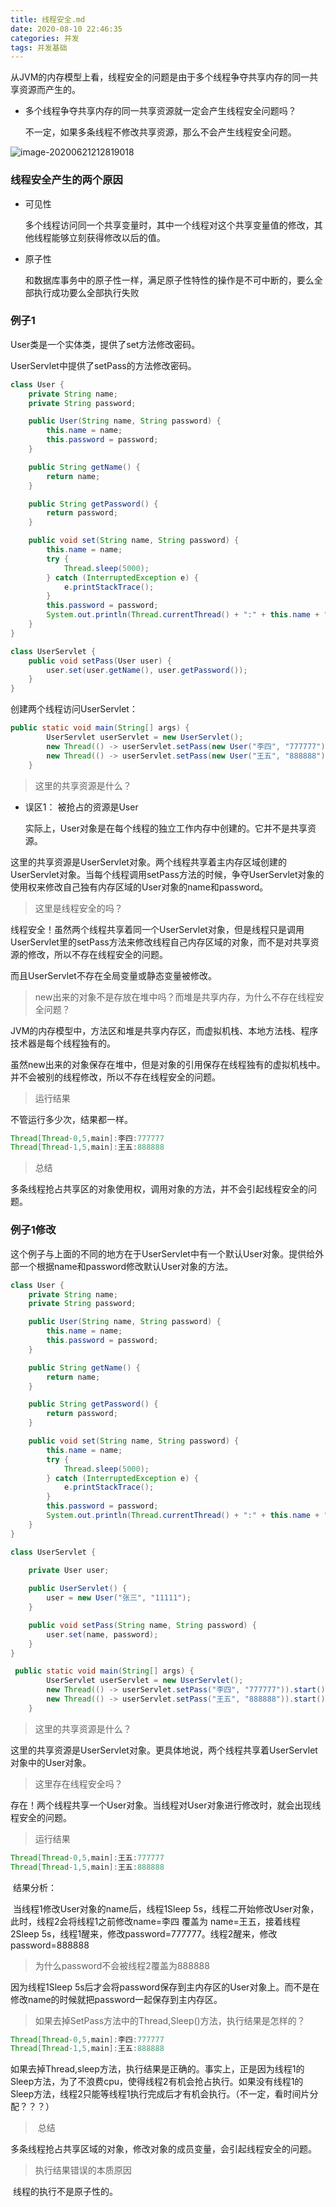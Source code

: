 ```yaml
---
title: 线程安全.md
date: 2020-08-10 22:46:35
categories: 并发
tags: 并发基础
---
```



从JVM的内存模型上看，线程安全的问题是由于多个线程争夺共享内存的同一共享资源而产生的。

* 多个线程争夺共享内存的同一共享资源就一定会产生线程安全问题吗？

  不一定，如果多条线程不修改共享资源，那么不会产生线程安全问题。

![image-20200621212819018](D:\ming\images\image-20200621212819018.png)

### 线程安全产生的两个原因

* 可见性

  多个线程访问同一个共享变量时，其中一个线程对这个共享变量值的修改，其他线程能够立刻获得修改以后的值。

* 原子性

  和数据库事务中的原子性一样，满足原子性特性的操作是不可中断的，要么全部执行成功要么全部执行失败

### 例子1

User类是一个实体类，提供了set方法修改密码。

UserServlet中提供了setPass的方法修改密码。

```java
class User {
    private String name;
    private String password;

    public User(String name, String password) {
        this.name = name;
        this.password = password;
    }

    public String getName() {
        return name;
    }

    public String getPassword() {
        return password;
    }

    public void set(String name, String password) {
        this.name = name;
        try {
            Thread.sleep(5000); 
        } catch (InterruptedException e) {
            e.printStackTrace();
        }
        this.password = password;
        System.out.println(Thread.currentThread() + ":" + this.name + ":" + this.password);
    }
}

class UserServlet {
    public void setPass(User user) {
        user.set(user.getName(), user.getPassword());
    }
}
```

创建两个线程访问UserServlet：

```java
public static void main(String[] args) {
        UserServlet userServlet = new UserServlet();
        new Thread(() -> userServlet.setPass(new User("李四", "777777"))).start();
        new Thread(() -> userServlet.setPass(new User("王五", "888888"))).start();
    }
```

> 这里的共享资源是什么？

* 误区1： 被抢占的资源是User

  实际上，User对象是在每个线程的独立工作内存中创建的。它并不是共享资源。

这里的共享资源是UserServlet对象。两个线程共享着主内存区域创建的UserServlet对象。当每个线程调用setPass方法的时候，争夺UserServlet对象的使用权来修改自己独有内存区域的User对象的name和password。

>  这里是线程安全的吗？

线程安全！虽然两个线程共享着同一个UserServlet对象，但是线程只是调用UserServlet里的setPass方法来修改线程自己内存区域的对象，而不是对共享资源的修改，所以不存在线程安全的问题。

而且UserServlet不存在全局变量或静态变量被修改。

> new出来的对象不是存放在堆中吗？而堆是共享内存，为什么不存在线程安全问题？

JVM的内存模型中，方法区和堆是共享内存区，而虚拟机栈、本地方法栈、程序技术器是每个线程独有的。

虽然new出来的对象保存在堆中，但是对象的引用保存在线程独有的虚拟机栈中。并不会被别的线程修改，所以不存在线程安全的问题。

> 运行结果

不管运行多少次，结果都一样。

```java
Thread[Thread-0,5,main]:李四:777777
Thread[Thread-1,5,main]:王五:888888
```

> 总结

多条线程抢占共享区的对象使用权，调用对象的方法，并不会引起线程安全的问题。

### 例子1修改

这个例子与上面的不同的地方在于UserServlet中有一个默认User对象。提供给外部一个根据name和password修改默认User对象的方法。

```java
class User {
    private String name;
    private String password;

    public User(String name, String password) {
        this.name = name;
        this.password = password;
    }

    public String getName() {
        return name;
    }

    public String getPassword() {
        return password;
    }

    public void set(String name, String password) {
        this.name = name;
        try {
            Thread.sleep(5000);
        } catch (InterruptedException e) {
            e.printStackTrace();
        }
        this.password = password;
        System.out.println(Thread.currentThread() + ":" + this.name + ":" + this.password);
    }
}

class UserServlet {

    private User user;
    
    public UserServlet() {
        user = new User("张三", "11111");
    }

    public void setPass(String name, String password) {
        user.set(name, password);
    }
}

```

```java
 public static void main(String[] args) {
        UserServlet userServlet = new UserServlet();
        new Thread(() -> userServlet.setPass("李四", "777777")).start();
        new Thread(() -> userServlet.setPass("王五", "888888")).start();
    }
```

> 这里的共享资源是什么？

​		这里的共享资源是UserServlet对象。更具体地说，两个线程共享着UserServlet对象中的User对象。

> 这里存在线程安全吗？

​	存在！两个线程共享一个User对象。当线程对User对象进行修改时，就会出现线程安全的问题。

> 运行结果

```java
Thread[Thread-0,5,main]:王五:777777
Thread[Thread-1,5,main]:王五:888888
```

​		结果分析：

​		当线程1修改User对象的name后，线程1Sleep 5s，线程二开始修改User对象，此时，线程2会将线程1之前修改name=李四 覆盖为 name=王五，接着线程2Sleep 5s，线程1醒来，修改password=777777。线程2醒来，修改password=888888

> 为什么password不会被线程2覆盖为888888

因为线程1Sleep 5s后才会将password保存到主内存区的User对象上。而不是在修改name的时候就把password一起保存到主内存区。

> 如果去掉SetPass方法中的Thread,Sleep()方法，执行结果是怎样的？

```java
Thread[Thread-0,5,main]:李四:777777
Thread[Thread-1,5,main]:王五:888888
```

如果去掉Thread,sleep方法，执行结果是正确的。事实上，正是因为线程1的Sleep方法，为了不浪费cpu，使得线程2有机会抢占执行。如果没有线程1的Sleep方法，线程2只能等线程1执行完成后才有机会执行。（不一定，看时间片分配？？？）

> ​	总结

多条线程抢占共享区域的对象，修改对象的成员变量，会引起线程安全的问题。

> 执行结果错误的本质原因

​		线程的执行不是原子性的。

